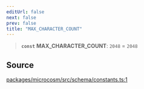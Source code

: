 ```yaml
---
editUrl: false
next: false
prev: false
title: "MAX_CHARACTER_COUNT"
---
```


> **`const`** **MAX\_CHARACTER\_COUNT**: `2048` = `2048`

## Source

[packages/microcosm/src/schema/constants.ts:1](https://github.com/nodenogg-in/alpha-p2p/blob/bce45d3dc78f9a00957a766d70c8bb1a066ebf43/packages/microcosm/src/schema/constants.ts#L1)
